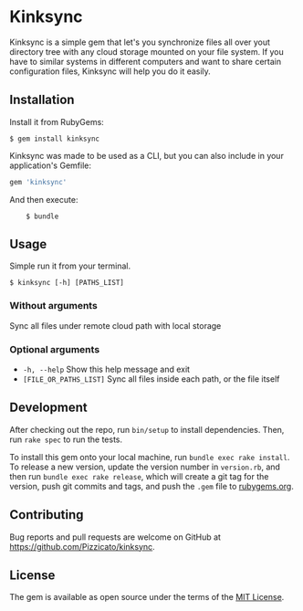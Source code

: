 # Kinksync

Kinksync is a simple gem that let's you synchronize files all over yout directory tree with any cloud storage mounted on your file system. If you have to similar systems in different computers and want to share certain configuration files, Kinksync will help you do it easily.

## Installation

Install it from RubyGems:

```
$ gem install kinksync
```

Kinksync was made to be used as a CLI, but you can also include in your application's Gemfile:

```ruby
gem 'kinksync'
```

And then execute:
```
    $ bundle
```

## Usage

Simple run it from your terminal.
```
$ kinksync [-h] [PATHS_LIST]
```

### Without arguments
Sync all files under remote cloud path with local storage

### Optional arguments
* `-h, --help` Show this help message and exit
* `[FILE_OR_PATHS_LIST]` Sync all files inside each path, or the file itself

## Development

After checking out the repo, run `bin/setup` to install dependencies. Then, run `rake spec` to run the tests.

To install this gem onto your local machine, run `bundle exec rake install`. To release a new version, update the version number in `version.rb`, and then run `bundle exec rake release`, which will create a git tag for the version, push git commits and tags, and push the `.gem` file to [rubygems.org](https://rubygems.org).

## Contributing

Bug reports and pull requests are welcome on GitHub at <https://github.com/Pizzicato/kinksync>.

## License

The gem is available as open source under the terms of the [MIT License](http://opensource.org/licenses/MIT).
